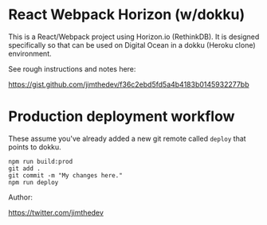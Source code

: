 # React Webpack Horizon (w/dokku)

This is a React/Webpack project using Horizon.io (RethinkDB). It is designed specifically so that can be used on Digital Ocean in a dokku (Heroku clone) environment.

See rough instructions and notes here:

 https://gist.github.com/jimthedev/f36c2ebd5fd5a4b4183b0145932277bb

# Production deployment workflow

These assume you've already added a new git remote called `deploy` that points to dokku.

```
npm run build:prod
git add .
git commit -m "My changes here."
npm run deploy
```

 Author:

 https://twitter.com/jimthedev
